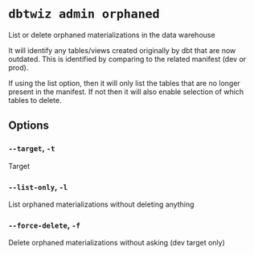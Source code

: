 # `dbtwiz admin orphaned`

List or delete orphaned materializations in the data warehouse

It will identify any tables/views created originally by dbt that are now outdated.
This is identified by comparing to the related manifest (dev or prod).

If using the list option, then it will only list the tables that are no longer present in the manifest.
If not then it will also enable selection of which tables to delete.

## Options

### `--target`, `-t`

Target

### `--list-only`, `-l`

List orphaned materializations without deleting anything

### `--force-delete`, `-f`

Delete orphaned materializations without asking (dev target only)
